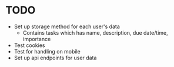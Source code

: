 # TODO

- Set up storage method for each user's data
    - Contains tasks which has name, description, due date/time, importance
- Test cookies
- Test for handling on mobile
- Set up api endpoints for user data